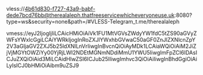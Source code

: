vless://4b61d830-f727-43a9-babf-dede7bcd76bb@therealaleph.thatfreeservicewhicheveryoneuse.uk:8080?type=ws&security=none&path=/#VLESS-Telegram_t.me/therealaleph



vmess://eyJ2IjogIjIiLCAicHMiOiAiVk1FU1MtVGVsZWdyYW1fdC5tZS90aGVyZWFsYWxlcGgiLCAiYWRkIjogInRoZXJlYWxhbGVwaC50aGF0ZnJlZXNlcnZpY2V3aGljaGV2ZXJ5b25ldXNlLnVrIiwgInBvcnQiOiAyMDk1LCAiaWQiOiAiM2JiZjVjMGYtOWZiYy00YjRjLWI2NDEtMGNmNDdiMmU1YWU5IiwgImFpZCI6IDAsICJuZXQiOiAid3MiLCAidHlwZSI6ICJub25lIiwgImhvc3QiOiAiIiwgInBhdGgiOiAiLyIsICJ0bHMiOiAibm9uZSJ9
